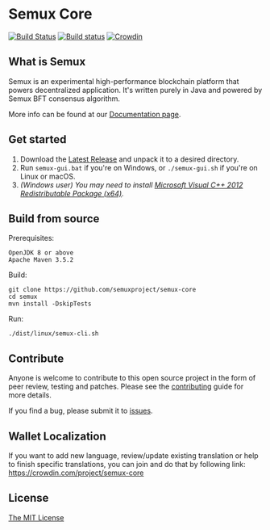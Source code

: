 # Semux Core

[![Build Status](https://api.travis-ci.com/semuxproject/semux-core.svg)](https://travis-ci.org/semuxproject/semux-core)
[![Build status](https://ci.appveyor.com/api/projects/status/dkeif4luqj7fymi7?svg=true)](https://ci.appveyor.com/project/semuxproject/semux-core)
[![Crowdin](https://badges.crowdin.net/semux-core/localized.svg)](https://crowdin.com/project/semux-core)

## What is Semux

Semux is an experimental high-performance blockchain platform that powers decentralized application. It's written purely in Java and powered by Semux BFT consensus algorithm.

More info can be found at our [Documentation page](./docs/README.md).


## Get started

1. Download the [Latest Release](https://github.com/semuxproject/semux-core/releases) and unpack it to a desired directory.
2. Run `semux-gui.bat` if you're on Windows, or `./semux-gui.sh` if you're on Linux or macOS.
3. *(Windows user) You may need to install [Microsoft Visual C++ 2012 Redistributable Package (x64)](https://www.microsoft.com/en-us/download/details.aspx?id=30679).*


## Build from source

Prerequisites:
```
OpenJDK 8 or above
Apache Maven 3.5.2
```

Build:
```
git clone https://github.com/semuxproject/semux-core
cd semux
mvn install -DskipTests
```

Run:
```
./dist/linux/semux-cli.sh
```

## Contribute

Anyone is welcome to contribute to this open source project in the form of peer review, testing and patches. Please see the [contributing](./.github/CONTRIBUTING.md) guide for more details.

If you find a bug, please submit it to [issues](https://github.com/semuxproject/semux-core/issues).


## Wallet Localization

If you want to add new language, review/update existing translation or help to finish specific translations, you can join and do that by following link:
https://crowdin.com/project/semux-core


## License

[The MIT License](./LICENSE)
